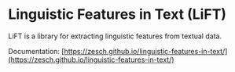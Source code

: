 # Linguistic Features in Text (LiFT)

LiFT is a library for extracting linguistic features from textual data.

Documentation:
[https://zesch.github.io/linguistic-features-in-text/](https://zesch.github.io/linguistic-features-in-text/)
